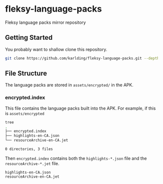# fleksy-language-packs

Fleksy language packs mirror repository

## Getting Started

You probably want to shallow clone this repository.

```bash
git clone https://github.com/karlding/fleksy-language-packs.git --depth 1
```

## File Structure

The language packs are stored in ``assets/encrypted/`` in the APK.

### encrypted.index

This file contains the language packs built into the APK. For example, if this is ``assets/encrypted``

```bash
tree
.
├── encrypted.index
├── highlights-en-CA.json
└── resourceArchive-en-CA.jet

0 directories, 3 files
```

Then ``encrypted.index`` contains both the ``highlights-*.json`` file and the ``resourceArchive-*.jet`` file.

```
highlights-en-CA.json
resourceArchive-en-CA.jet
```
